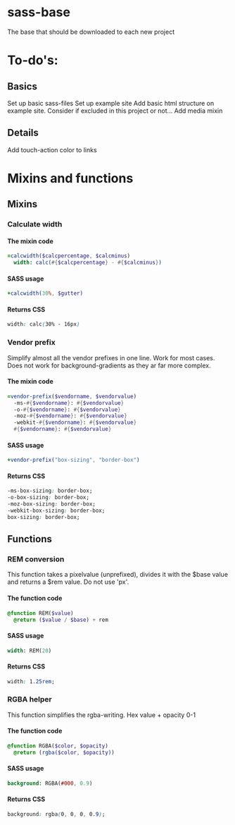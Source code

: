 # sass-base
The base that should be downloaded to each new project

# To-do's:
## Basics
Set up basic sass-files
Set up example site
Add basic html structure on example site. Consider if excluded in this project or not...
Add media mixin

## Details
Add touch-action color to links

# Mixins and functions

## Mixins
### Calculate width
#### The mixin code
```Sass
=calcwidth($calcpercentage, $calcminus)
  width: calc(#{$calcpercentage} - #{$calcminus})
```
#### SASS usage
```Sass
+calcwidth(30%, $gutter)
```
#### Returns CSS
```CSS
width: calc(30% - 16px)
```
### Vendor prefix
Simplify almost all the vendor prefixes in one line. Work for most cases. Does not work for background-gradients as they ar far more complex.
#### The mixin code
```Sass
=vendor-prefix($vendorname, $vendorvalue)
  -ms-#{$vendorname}: #{$vendorvalue}
  -o-#{$vendorname}: #{$vendorvalue}
  -moz-#{$vendorname}: #{$vendorvalue}
  -webkit-#{$vendorname}: #{$vendorvalue}
  #{$vendorname}: #{$vendorvalue}
```
#### SASS usage
```Sass
+vendor-prefix("box-sizing", "border-box")
```
#### Returns CSS
```CSS
-ms-box-sizing: border-box;
-o-box-sizing: border-box;
-moz-box-sizing: border-box;
-webkit-box-sizing: border-box;
box-sizing: border-box; 
```
  
## Functions
### REM conversion
This function takes a pixelvalue (unprefixed), divides it with the $base value and returns a $rem value. Do not use 'px'.
#### The function code
```Sass
@function REM($value)
  @return ($value / $base) + rem
  ```
#### SASS usage
```Sass
width: REM(20)
```
#### Returns CSS
```CSS
width: 1.25rem;
```

### RGBA helper
This function simplifies the rgba-writing. Hex value + opacity 0-1
#### The function code
```Sass
@function RGBA($color, $opacity)
  @return (rgba($color, $opacity))
```
#### SASS usage
```Sass
background: RGBA(#000, 0.9)
```
#### Returns CSS
```CSS
background: rgba(0, 0, 0, 0.9);
```